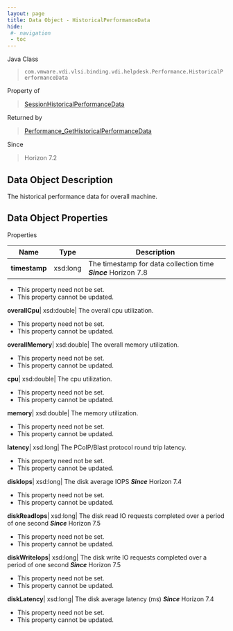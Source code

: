```yaml
---
layout: page
title: Data Object - HistoricalPerformanceData
hide:
 #- navigation
 - toc
---
```






Java Class  
> `com.vmware.vdi.vlsi.binding.vdi.helpdesk.Performance.HistoricalPerformanceData`

Property of  
> [SessionHistoricalPerformanceData](vdi.helpdesk.Performance.SessionHistoricalPerformanceData.md#field_detail)

Returned by  
> [Performance_GetHistoricalPerformanceData](vdi.helpdesk.Performance.md#getHistoricalPerformanceData)

Since  
> Horizon 7.2


## Data Object Description 

The historical performance data for overall machine. 

## Data Object Properties

Properties

Name |  Type |  Description   
---|---|---  
**timestamp**|  xsd:long|  The timestamp for data collection time  **_Since_** Horizon 7.8  


 * This property need not be set.
 * This property cannot be updated.

  
**overallCpu**|  xsd:double|  The overall cpu utilization.   


 * This property need not be set.
 * This property cannot be updated.

  
**overallMemory**|  xsd:double|  The overall memory utilization.   


 * This property need not be set.
 * This property cannot be updated.

  
**cpu**|  xsd:double|  The cpu utilization.   


 * This property need not be set.
 * This property cannot be updated.

  
**memory**|  xsd:double|  The memory utilization.   


 * This property need not be set.
 * This property cannot be updated.

  
**latency**|  xsd:long|  The PCoIP/Blast protocol round trip latency.   


 * This property need not be set.
 * This property cannot be updated.

  
**diskIops**|  xsd:long|  The disk average IOPS  **_Since_** Horizon 7.4  


 * This property need not be set.
 * This property cannot be updated.

  
**diskReadIops**|  xsd:long|  The disk read IO requests completed over a period of one second  **_Since_** Horizon 7.5  


 * This property need not be set.
 * This property cannot be updated.

  
**diskWriteIops**|  xsd:long|  The disk write IO requests completed over a period of one second  **_Since_** Horizon 7.5  


 * This property need not be set.
 * This property cannot be updated.

  
**diskLatency**|  xsd:long|  The disk average latency (ms)  **_Since_** Horizon 7.4  


 * This property need not be set.
 * This property cannot be updated.

  
  
  
   
  
  

